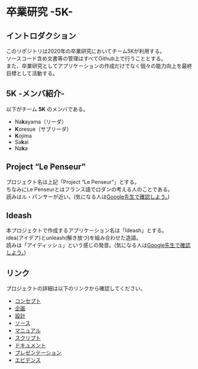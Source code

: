 # 卒業研究 -5K-

## イントロダクション
このリポジトリは2020年の卒業研究においてチーム5Kが利用する。  
ソースコード含め文書等の管理はすべてGithub上で行うこととする。  
また、卒業研究としてアプリケーションの作成だけでなく個々の能力向上を最終目標として活動する。

## 5K -メンバ紹介- 
以下がチーム **5K** のメンバである。
- Na**k**ayama（リーダ）
- **K**oresue（サブリーダ）
- **K**ojima
- Sa**k**ai
- Na**k**a

## Project “Le Penseur”
プロジェクト名は上記「Project “Le Penseur”」とする。  
ちなみにLe Penseurとはフランス語でロダンの考える人のことである。  
読みはル・パンサーが近い。(気になる人は[Google先生で確認しよう。](https://translate.google.co.jp/#view=home&op=translate&sl=auto&tl=ja&text=Le%20Penseur))

## Ideash
本プロジェクトで作成するアプリケーション名は「Ideash」とする。  
idea(アイデア)とunleash(解き放つ)を組み合わせた造語。  
読みは「アイディッシュ」という感じの発音。(気になる人は[Google先生で確認しよう。](https://translate.google.co.jp/?hl=ja#view=home&op=translate&sl=auto&tl=ja&text=Ideash))

## リンク
プロジェクトの詳細は以下のリンクから確認してください。
- [コンセプト](01.concept/)
- [企画](02.plan)
- [設計](03.design/)
- [ソース](04.source/)
- [マニュアル](05.manual/)
- [スクリプト](06.script/)
- [ドキュメント](07.doc/)
- [プレゼンテーション](08.presentation/)
- [エビデンス](09.envidence/)